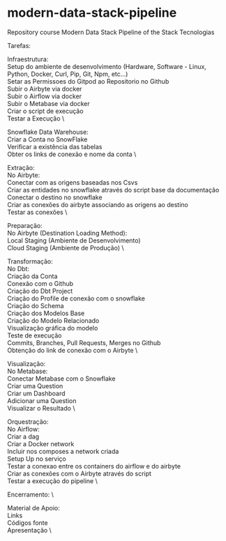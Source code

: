 # modern-data-stack-pipeline
Repository course Modern Data Stack Pipeline of the Stack Tecnologias

Tarefas:

Infraestrutura:\
    Setup do ambiente de desenvolvimento (Hardware, Software - Linux, Python, Docker, Curl, Pip, Git, Npm, etc...) \
    Setar as Permissoes do Gitpod ao Repositorio no Github \
    Subir o Airbyte via docker \
    Subir o Airflow via docker \
    Subir o Metabase via docker \
    Criar o script de execução \
    Testar a Execução \

Snowflake Data Warehouse:\
    Criar a Conta no SnowFlake \
    Verificar a existência das tabelas \
    Obter os links de conexão e nome da conta \

Extração: \
No Airbyte: \
    Conectar com as origens baseadas nos Csvs \
    Criar as entidades no snowflake através do script base da documentação \
    Conectar o destino no snowflake \
    Criar as conexões do airbyte associando as origens ao destino \
    Testar as conexões \

Preparação:\
No Airbyte (Destination Loading Method):\
    Local Staging (Ambiente de Desenvolvimento) \
    Cloud Staging (Ambiente de Produção) \

Transformação:\
No Dbt:\
    Criação da Conta \
    Conexão com o Github \
    Criação do Dbt Project \
    Criação do Profile de conexão com o snowflake \
    Criação do Schema \
    Criação dos Modelos Base \
    Criação do Modelo Relacionado \
    Visualização gráfica do modelo \
    Teste de execução \
    Commits, Branches, Pull Requests, Merges no Github \
    Obtenção do link de conexão com o Airbyte \

Visualização:\
No Metabase:\
    Conectar Metabase com o Snowflake \
    Criar uma Question \
    Criar um Dashboard \
    Adicionar uma Question \
    Visualizar o Resultado \

Orquestração:\
No Airflow:\
    Criar a dag \
    Criar a Docker network \
    Incluir nos composes a network criada \
    Setup Up no serviço \
    Testar a conexao entre os containers do airflow e do airbyte \
    Criar as conexões com o Airbyte através do script \
    Testar a execução do pipeline \

Encerramento: \

Material de Apoio:\
    Links \
    Códigos fonte \
    Apresentação \
